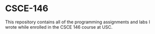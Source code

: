 # CSCE-146
This repository contains all of the programming assignments and labs I wrote while enrolled in the CSCE 146 course at USC.
